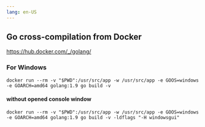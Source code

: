 ```yaml
---
lang: en-US
---
```

## Go cross-compilation from Docker

<https://hub.docker.com/_/golang/>

### For Windows

```
docker run --rm -v "$PWD":/usr/src/app -w /usr/src/app -e GOOS=windows -e GOARCH=amd64 golang:1.9 go build -v
```

#### without opened console window

```
docker run --rm -v "$PWD":/usr/src/app -w /usr/src/app -e GOOS=windows -e GOARCH=amd64 golang:1.9 go build -v -ldflags "-H windowsgui"
```

